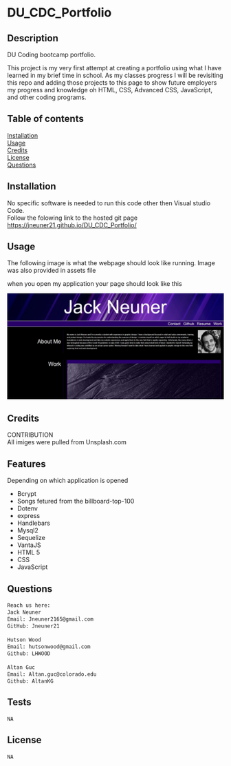 # DU_CDC_Portfolio

## Description

DU Coding bootcamp portfolio.

This project is my very first attempt at creating a portfolio using what I have learned in my brief time in school. As my classes progress I will be revisiting this repo and adding those projects to this page to show future employers my progress and knowledge oh HTML, CSS, Advanced CSS, JavaScript, and other coding programs.

## Table of contents

[Installation](#installation)  
[Usage](#usage)  
[Credits](#credits)  
[License](#license)  
[Questions](#Questions)


## Installation

No specific software is needed to run this code other then Visual studio Code.  
Follow the folowing link to the hosted git page https://jneuner21.github.io/DU_CDC_Portfolio/

## Usage

The following image is what the webpage should look like running. Image was also provided in assets file

when you open my application your page should look like this

![image of what page should look like](assets\img.JPG)

## Credits

CONTRIBUTION  
All imiges were pulled from Unsplash.com

## Features

Depending on which application is opened

- Bcrypt
- Songs fetured from the billboard-top-100
- Dotenv
- express
- Handlebars
- Mysql2
- Sequelize
- VantaJS
- HTML 5
- CSS
- JavaScript

## Questions

    Reach us here:
    Jack Neuner
    Email: Jneuner2165@gmail.com
    GitHub: Jneuner21

    Hutson Wood
    Email: hutsonwood@gmail.com
    Github: LHWOOD

    Altan Guc
    Email: Altan.guc@colorado.edu
    Github: AltanKG

## Tests

    NA

## License

    NA
